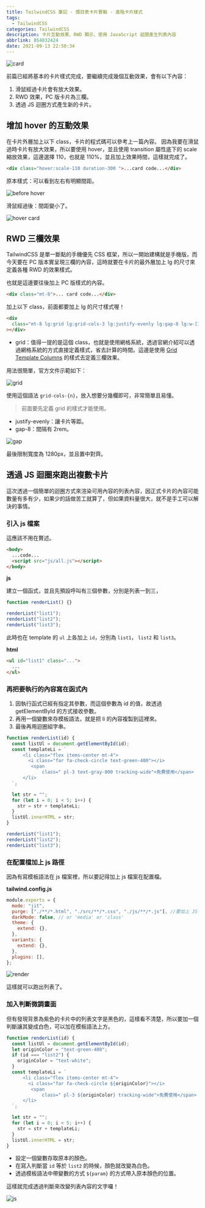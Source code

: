 ```yaml
---
title: TailwindCSS 筆記 - 價目表卡片實戰 - 進階卡片樣式
tags:
  - TailwindCSS
categories: TailwindCSS
description: 卡片互動效果、RWD 顯示、使用 JavaScript 迴圈產生列表內容
abbrlink: 854832424
date: 2021-09-13 22:50:34
---
```


![card](https://i.imgur.com/nxwdr4q.png)

前篇已經將基本的卡片樣式完成，要繼續完成幾個互動效果，會有以下內容：

1. 滑鼠經過卡片會有放大效果。
2. RWD 效果，PC 版卡片為三欄。
3. 透過 JS 迴圈方式產生新的卡片。

## 增加 hover 的互動效果

在卡片外層加上以下 class，卡片的程式碼可以參考上一篇內容。
因為我要在滑鼠過時卡片有放大效果，所以要使用 hover，並且使用 transition 屬性底下的 scale 縮放效果，這邊選擇 110，也就是 110%，並且加上效果時間，這樣就完成了。

```html
<div class="hover:scale-110 duration-300 ">...card code...</div>
```

原本樣式：可以看到左右有明顯間距。

![before hover](https://i.imgur.com/huPXw2D.png)

滑鼠經過後：間距變小了。

![hover card](https://i.imgur.com/8Oszqzw.png)

## RWD 三欄效果

TailwindCSS 是單一斷點的手機優先 CSS 框架，所以一開始建構就是手機版，而今天要在 PC 版本實呈現三欄的內容，這時就要在卡片的最外層加上 lg 的尺寸來定義各種 RWD 的效果樣式。

也就是這邊要往後加上 PC 版樣式的內容。

```html
<div class="mt-8">... card code...</div>
```

加上以下 class，前面都要加上 lg 的尺寸樣式喔！

```html
<div
  class="mt-8 lg:grid lg:grid-cols-3 lg:justify-evenly lg:gap-8 lg:w-[1280px] lg:mx-auto"
></div>
```

- grid：值得一提的是這個 class，也就是使用網格系統，透過官網介紹可以透過網格系統的方式直接定義樣式，省去計算的時間。這邊是使用 [Grid Template Columns](https://tailwindcss.com/docs/grid-template-columns) 的樣式去定義三欄效果。

用法很簡單，官方文件示範如下：

![grid](https://i.imgur.com/iPTBB41.png)

使用這個語法 `grid-cols-{n}`，放入想要分幾欄即可，非常簡單且易懂。

> 前面要先定義 grid 的樣式才能使用。

- justify-evenly：讓卡片等距。
- gap-8：間隔有 2rem。

![gap](https://i.imgur.com/Z7a0GPi.png)

最後限制寬度為 1280px，並且置中對齊。

## 透過 JS 迴圈來跑出複數卡片

這次透過一個簡單的迴圈方式來渲染可用內容的列表內容，因正式卡片的內容可能數量有多有少，如果少的話做苦工就算了，但如果資料量很大，就不是手工可以解決的事情。

### 引入 js 檔案

這應該不用在贅述。

```html
<body>
  ...code...
  <script src="js/all.js"></script>
</body>
```

**js**

建立一個函式，並且先預設呼叫有三個參數，分別是列表一到三，

```javascript
function renderList() {}

renderList("list1");
renderList("list2");
renderList("list3");
```

此時也在 template 的 `ul` 上各加上 `id`，分別為 `list1`， `list2` 和 `list3`。

**html**

```html
<ul id="list1" class="...">
  ...
</ul>
```

### 再把要執行的內容寫在函式內

1. 因執行函式已經有指定其參數，而這個參數為 id 的值，故透過 getElementById 的方式接收參數。
2. 再用一個變數來存模板語法，就是把 li 的內容複製到這裡來。
3. 最後再用迴圈組字串。

```javascript
function renderList(id) {
  const listUl = document.getElementById(id);
  const templateLi = `
      <li class="flex items-center mt-4">
        <i class="far fa-check-circle text-green-400"></i>
         <span
             class=" pl-3 text-gray-800 tracking-wide">免費使用</span>
      </li>
  `;

  let str = "";
  for (let i = 0; i < 5; i++) {
    str = str + templateLi;
  }
  listUl.innerHTML = str;
}

renderList("list1");
renderList("list2");
renderList("list3");
```

### 在配置檔加上 js 路徑

因為有寫模板語法在 js 檔案裡，所以要記得加上 js 檔案在配置檔。

**tailwind.config.js**

```javascript
module.exports = {
  mode: "jit",
  purge: ["./**/*.html", "./src/**/*.css", "./js/**/*.js"], //要加上 JS 的路徑
  darkMode: false, // or 'media' or 'class'
  theme: {
    extend: {},
  },
  variants: {
    extend: {},
  },
  plugins: [],
};
```

![render](https://i.imgur.com/UqGmrau.png)

這樣就可以跑出列表了。

### 加入判斷微調畫面

但有發現背景為紫色的卡片中的列表文字是黑色的，這樣看不清楚，所以要加一個判斷讓其變成白色，可以加在模板語法上方。

```javascript
function renderList(id) {
  const listUl = document.getElementById(id);
  let originColor = "text-green-400";
  if (id === "list2") {
    originColor = "text-white";
  }
  const templateLi = `
      <li class="flex items-center mt-4">
        <i class="far fa-check-circle ${originColor}"></i>
         <span
             class=" pl-3 ${originColor} tracking-wide">免費使用</span>
      </li>
  `;

  let str = "";
  for (let i = 0; i < 5; i++) {
    str = str + templateLi;
  }
  listUl.innerHTML = str;
}
```

- 設定一個變數存取原本的顏色。
- 在寫入判斷當 `id` 等於 `list2` 的時候，顏色就改變為白色。
- 透過模板語法中帶變數的方式 `${param}` 的方式帶入原本顏色的位置。

這樣就完成透過判斷來改變列表內容的文字囉！

![js](https://i.imgur.com/yDstLla.png)
